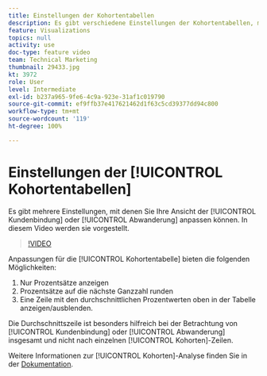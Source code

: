 ```yaml
---
title: Einstellungen der Kohortentabellen
description: Es gibt verschiedene Einstellungen der Kohortentabellen, mit denen Sie Ihre Ansicht der Kundenbindung oder Abwanderung anpassen können. In diesem Video werden sie vorgestellt.
feature: Visualizations
topics: null
activity: use
doc-type: feature video
team: Technical Marketing
thumbnail: 29433.jpg
kt: 3972
role: User
level: Intermediate
exl-id: b237a965-9fe6-4c9a-923e-31af1c019790
source-git-commit: ef9ffb37e417621462d1f63c5cd39377dd94c800
workflow-type: tm+mt
source-wordcount: '119'
ht-degree: 100%

---
```


# Einstellungen der [!UICONTROL Kohortentabellen]

Es gibt mehrere Einstellungen, mit denen Sie Ihre Ansicht der [!UICONTROL Kundenbindung] oder [!UICONTROL Abwanderung] anpassen können. In diesem Video werden sie vorgestellt.

>[!VIDEO](https://video.tv.adobe.com/v/29433/?quality=12)

Anpassungen für die [!UICONTROL Kohortentabelle] bieten die folgenden Möglichkeiten:

1. Nur Prozentsätze anzeigen
1. Prozentsätze auf die nächste Ganzzahl runden
1. Eine Zeile mit den durchschnittlichen Prozentwerten oben in der Tabelle anzeigen/ausblenden.

Die Durchschnittszeile ist besonders hilfreich bei der Betrachtung von [!UICONTROL Kundenbindung] oder [!UICONTROL Abwanderung] insgesamt und nicht nach einzelnen [!UICONTROL Kohorten]-Zeilen.

Weitere Informationen zur [!UICONTROL Kohorten]-Analyse finden Sie in der [Dokumentation](https://experienceleague.adobe.com/docs/analytics/analyze/analysis-workspace/visualizations/cohort-table/t-cohort.html?lang=de).
